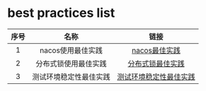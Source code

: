 # best practices list
| 序号 |  名称 | 链接 |
| :----:  | :----: | :----: |
| 1 |  nacos使用最佳实践 | [nacos最佳实践](https://github.com/javaboy863/ark-best-practices/tree/main/nacos) |
| 2 |  分布式锁使用最佳实践 | [分布式锁最佳实践](https://github.com/javaboy863/ark-best-practices/tree/main/distributed-lock) |
| 3 |  测试环境稳定性最佳实践 | [测试环境稳定性最佳实践](https://github.com/javaboy863/ark-best-practices/tree/main/testing-environment) |

